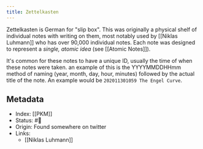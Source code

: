 ```yaml
---
title: Zettelkasten
---
```


Zettelkasten is German for "slip box". This was originally a physical shelf of individual notes with writing on them, most notably used by [[Niklas Luhmann]] who has over 90,000 individual notes. Each note was designed to represent a _single, atomic idea_ (see [[Atomic Notes]]).

It's common for these notes to have a unique ID, usually the time of when these notes were taken. an example of this is the YYYYMMDDHHmm method of naming (year, month, day, hour, minutes) followed by the actual title of the note. An example would be `202011301059 The Engel Curve`.

## Metadata
- Index: [[PKM]]
- Status: #🌿
- Origin: Found somewhere on twitter
- Links:
  - [[Niklas Luhmann]]